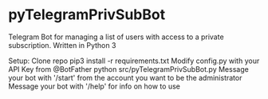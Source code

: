 # pyTelegramPrivSubBot

Telegram Bot for managing a list of users with access to a private subscription.
Written in Python 3

Setup:
    Clone repo
    pip3 install -r requirements.txt
    Modify config.py with your API Key from @BotFather
    python src/pyTelegramPrivSubBot.py
    Message your bot with '/start' from the account you want to be the administrator
    Message your bot with '/help' for info on how to use
